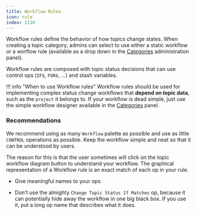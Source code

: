 ```yaml
---
title: Workflow Rules
icon: rule
index: 1110
---
```


Workflow rules define the behavior of how topics change states.
When creating a topic category, admins can select to use
either a static workflow or a worflow rule (available as a drop
down in the [Categories](/ee/admin/categories) administration panel).

Workflow rules are composed with topic status decisions
that can use control ops (`IF`s, `FOR`s, ...) and
stash variables.

!!! info "When to use Workflow rules"
    Workflow rules should be used for implementing complex status change workflows
    that __depend on topic data__, such as the `project` it belongs to.
    If your workflow is dead simple, just use the simple workflow designer
    available in the [Categories](/ee/admin/categories) panel.

### Recommendations

We recommend using as many `Workflow` palette as possible and
use as little `CONTROL` operations as possible. Keep the workflow
simple and neat so that it can be understood by users.

The reason for this is that the user sometimes will click on
the topic workflow diagram button to understand your workflow.
The graphical representation of a Workflow rule is an exact
match of each op in your rule.

- Give meaningful names to your ops

- Don't use the almighty `Change Topic Status If Matches` op, because it
can potentially hide away the workflow in one big black box. If you
use it, put a long op name that describes what it does.
